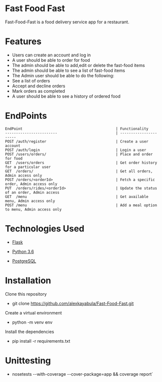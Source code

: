 # Fast Food Fast
Fast-Food-Fast is a food delivery service app for a restaurant.

# Features 

- Users can create an account and log in
- A user should be able to order for food
- The admin should be able to add,edit or delete the fast-food items
- The admin should be able to see a list of fast-food items
- The Admin user should be able to do the following:
- See a list of orders
- Accept and decline orders
- Mark orders as completed
- A user should be able to see a history of ordered food

# EndPoints
    
    EndPoint                                           | Functionality
    ------------------------                           | ----------------------
    POST /auth/register                                | Create a user account
    POST /auth/login                                   | Login a user
    POST /users/orders/                                | Place and order for food
    GET  /users/orders                                 | Get order history for a particular user
    GET  /orders/                                      | Get all orders, Admin access only
    POST /orders/<orderId>                             | Fetch a specific order, Admin access only
    PUT  /orders/rides/<orderId>                       | Update the status of an order, Admin access
    GET  /menu                                         | Get available menu, Admin access only
    POST /menu                                         | Add a meal option to menu, Admin access only

# Technologies Used 

* [Flask](http://flask.pocoo.org/)

* [Python 3.6](https://docs.python.org/3/)

* [PostgreSQL](https://www.postgresql.org/)


# Installation

Clone this repository
- git clone https://github.com/alexkayabula/Fast-Food-Fast.git

Create a virtual environment
- python -m venv env

Install the dependencies
 - pip install -r requirements.txt

# Unittesting
- nosetests --with-coverage --cover-package=app && coverage report`